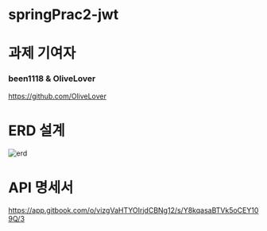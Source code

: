 # springPrac2-jwt

# 과제 기여자
### been1118 & OliveLover
https://github.com/OliveLover

# ERD 설계
![erd](https://user-images.githubusercontent.com/118647313/233346817-ed8a9de8-66cf-472e-ac24-d4685c446050.png)

# API 명세서
https://app.gitbook.com/o/vizgVaHTYOIrjdCBNg12/s/Y8kqasaBTVk5oCEY109Q/3
